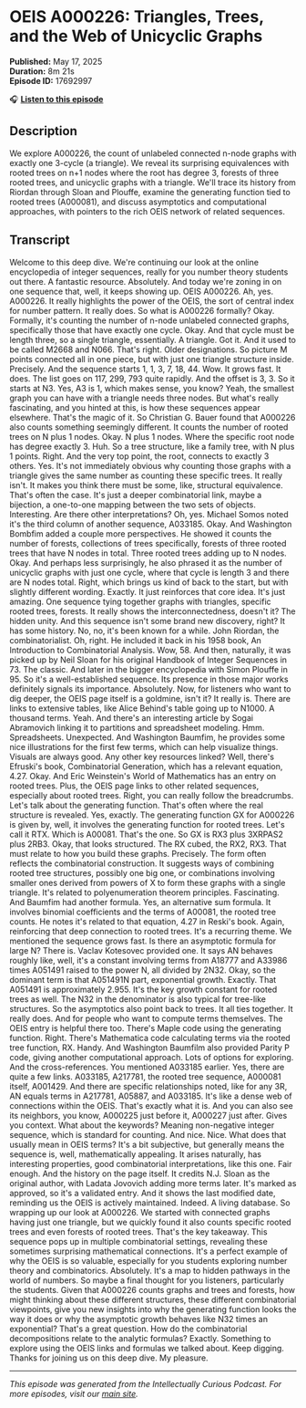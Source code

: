 # OEIS A000226: Triangles, Trees, and the Web of Unicyclic Graphs

**Published:** May 17, 2025  
**Duration:** 8m 21s  
**Episode ID:** 17692997

🎧 **[Listen to this episode](https://intellectuallycurious.buzzsprout.com/2529712/episodes/17692997-oeis-a000226-triangles-trees-and-the-web-of-unicyclic-graphs)**

## Description

We explore A000226, the count of unlabeled connected n-node graphs with exactly one 3-cycle (a triangle). We reveal its surprising equivalences with rooted trees on n+1 nodes where the root has degree 3, forests of three rooted trees, and unicyclic graphs with a triangle. We'll trace its history from Riordan through Sloan and Plouffe, examine the generating function tied to rooted trees (A000081), and discuss asymptotics and computational approaches, with pointers to the rich OEIS network of related sequences.

## Transcript

Welcome to this deep dive. We're continuing our look at the online encyclopedia of integer sequences, really for you number theory students out there. A fantastic resource. Absolutely. And today we're zoning in on one sequence that, well, it keeps showing up. OEIS A000226. Ah, yes. A000226. It really highlights the power of the OEIS, the sort of central index for number pattern. It really does. So what is A000226 formally? Okay. Formally, it's counting the number of n-node unlabeled connected graphs, specifically those that have exactly one cycle. Okay. And that cycle must be length three, so a single triangle, essentially. A triangle. Got it. And it used to be called M2668 and N066. That's right. Older designations. So picture M points connected all in one piece, but with just one triangle structure inside. Precisely. And the sequence starts 1, 1, 3, 7, 18, 44. Wow. It grows fast. It does. The list goes on 117, 299, 793 quite rapidly. And the offset is 3, 3. So it starts at N3. Yes, A3 is 1, which makes sense, you know? Yeah, the smallest graph you can have with a triangle needs three nodes. But what's really fascinating, and you hinted at this, is how these sequences appear elsewhere. That's the magic of it. So Christian G. Bauer found that A000226 also counts something seemingly different. It counts the number of rooted trees on N plus 1 nodes. Okay. N plus 1 nodes. Where the specific root node has degree exactly 3. Huh. So a tree structure, like a family tree, with N plus 1 points. Right. And the very top point, the root, connects to exactly 3 others. Yes. It's not immediately obvious why counting those graphs with a triangle gives the same number as counting these specific trees. It really isn't. It makes you think there must be some, like, structural equivalence. That's often the case. It's just a deeper combinatorial link, maybe a bijection, a one-to-one mapping between the two sets of objects. Interesting. Are there other interpretations? Oh, yes. Michael Somos noted it's the third column of another sequence, A033185. Okay. And Washington Bombfim added a couple more perspectives. He showed it counts the number of forests, collections of trees specifically, forests of three rooted trees that have N nodes in total. Three rooted trees adding up to N nodes. Okay. And perhaps less surprisingly, he also phrased it as the number of unicyclic graphs with just one cycle, where that cycle is length 3 and there are N nodes total. Right, which brings us kind of back to the start, but with slightly different wording. Exactly. It just reinforces that core idea. It's just amazing. One sequence tying together graphs with triangles, specific rooted trees, forests. It really shows the interconnectedness, doesn't it? The hidden unity. And this sequence isn't some brand new discovery, right? It has some history. No, no, it's been known for a while. John Riordan, the combinatorialist. Oh, right. He included it back in his 1958 book, An Introduction to Combinatorial Analysis. Wow, 58. And then, naturally, it was picked up by Neil Sloan for his original Handbook of Integer Sequences in 73. The classic. And later in the bigger encyclopedia with Simon Plouffe in 95. So it's a well-established sequence. Its presence in those major works definitely signals its importance. Absolutely. Now, for listeners who want to dig deeper, the OEIS page itself is a goldmine, isn't it? It really is. There are links to extensive tables, like Alice Behind's table going up to N1000. A thousand terms. Yeah. And there's an interesting article by Sogai Abramovich linking it to partitions and spreadsheet modeling. Hmm. Spreadsheets. Unexpected. And Washington Baumfim, he provides some nice illustrations for the first few terms, which can help visualize things. Visuals are always good. Any other key resources linked? Well, there's Efruski's book, Combinatorial Generation, which has a relevant equation, 4.27. Okay. And Eric Weinstein's World of Mathematics has an entry on rooted trees. Plus, the OEIS page links to other related sequences, especially about rooted trees. Right, you can really follow the breadcrumbs. Let's talk about the generating function. That's often where the real structure is revealed. Yes, exactly. The generating function GX for A000226 is given by, well, it involves the generating function for rooted trees. Let's call it RTX. Which is A00081. That's the one. So GX is RX3 plus 3XRPAS2 plus 2RB3. Okay, that looks structured. The RX cubed, the RX2, RX3. That must relate to how you build these graphs. Precisely. The form often reflects the combinatorial construction. It suggests ways of combining rooted tree structures, possibly one big one, or combinations involving smaller ones derived from powers of X to form these graphs with a single triangle. It's related to polyenumeration theorem principles. Fascinating. And Baumfim had another formula. Yes, an alternative sum formula. It involves binomial coefficients and the terms of A00081, the rooted tree counts. He notes it's related to that equation, 4.27 in Reski's book. Again, reinforcing that deep connection to rooted trees. It's a recurring theme. We mentioned the sequence grows fast. Is there an asymptotic formula for large N? There is. Vaclav Kotesovec provided one. It says AN behaves roughly like, well, it's a constant involving terms from A18777 and A33986 times A051491 raised to the power N, all divided by 2N32. Okay, so the dominant term is that A051491N part, exponential growth. Exactly. That A051491 is approximately 2.955. It's the key growth constant for rooted trees as well. The N32 in the denominator is also typical for tree-like structures. So the asymptotics also point back to trees. It all ties together. It really does. And for people who want to compute terms themselves. The OEIS entry is helpful there too. There's Maple code using the generating function. Right. There's Mathematica code calculating terms via the rooted tree function, RX. Handy. And Washington Baumfilm also provided Parity P code, giving another computational approach. Lots of options for exploring. And the cross-references. You mentioned A033185 earlier. Yes, there are quite a few links. A033185, A217781, the rooted tree sequence, A000081 itself, A001429. And there are specific relationships noted, like for any 3R, AN equals terms in A217781, A05887, and A033185. It's like a dense web of connections within the OEIS. That's exactly what it is. And you can also see its neighbors, you know, A000225 just before it, A000227 just after. Gives you context. What about the keywords? Meaning non-negative integer sequence, which is standard for counting. And nice. Nice. What does that usually mean in OEIS terms? It's a bit subjective, but generally means the sequence is, well, mathematically appealing. It arises naturally, has interesting properties, good combinatorial interpretations, like this one. Fair enough. And the history on the page itself. It credits N.J. Sloan as the original author, with Ladata Jovovich adding more terms later. It's marked as approved, so it's a validated entry. And it shows the last modified date, reminding us the OEIS is actively maintained. Indeed. A living database. So wrapping up our look at A000226. We started with connected graphs having just one triangle, but we quickly found it also counts specific rooted trees and even forests of rooted trees. That's the key takeaway. This sequence pops up in multiple combinatorial settings, revealing these sometimes surprising mathematical connections. It's a perfect example of why the OEIS is so valuable, especially for you students exploring number theory and combinatorics. Absolutely. It's a map to hidden pathways in the world of numbers. So maybe a final thought for you listeners, particularly the students. Given that A000226 counts graphs and trees and forests, how might thinking about these different structures, these different combinatorial viewpoints, give you new insights into why the generating function looks the way it does or why the asymptotic growth behaves like N32 times an exponential? That's a great question. How do the combinatorial decompositions relate to the analytic formulas? Exactly. Something to explore using the OEIS links and formulas we talked about. Keep digging. Thanks for joining us on this deep dive. My pleasure.

---
*This episode was generated from the Intellectually Curious Podcast. For more episodes, visit our [main site](https://intellectuallycurious.buzzsprout.com).*
